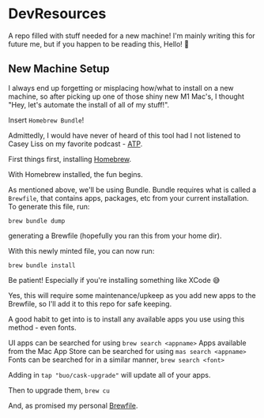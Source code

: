 # DevResources
A repo filled with stuff needed for a new machine! I'm mainly writing this for future me, but if you happen to be reading this, Hello! 👋

## New Machine Setup
I always end up forgetting or misplacing how/what to install on a new machine, so after picking up one of those shiny new M1 Mac's, I thought "Hey, let's automate the install of all of my stuff!".

Insert `Homebrew Bundle`!

Admittedly, I would have never of heard of this tool had I not listened to Casey Liss on my favorite podcast - [ATP](https://www.caseyliss.com/2019/10/8/brew-bundle).


First things first, installing [Homebrew](https://brew.sh).

With Homebrew installed, the fun begins.

As mentioned above, we'll be using Bundle. Bundle requires what is called a `Brewfile`, that contains apps, packages, etc from your current installation. 
To generate this file, run:

```
brew bundle dump
```

generating a Brewfile (hopefully you ran this from your home dir).

With this newly minted file, you can now run:

```
brew bundle install
```

Be patient! Especially if you're installing something like XCode 😅

Yes, this will require some maintenance/upkeep as you add new apps to the Brewfile, so I'll add it to this repo for safe keeping.

A good habit to get into is to install any available apps you use using this method - even fonts.

UI apps can be searched for using `brew search <appname>`
Apps available from the Mac App Store can be searched for using `mas search <appname>`
Fonts can be searched for in a similar manner, `brew search <font>`

Adding in `tap "buo/cask-upgrade"` will update all of your apps. 

Then to upgrade them, `brew cu`

And, as promised my personal [Brewfile](https://github.com/fcarran/DevResources/blob/main/Brewfile).
